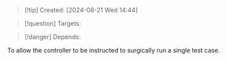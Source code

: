 
>[!tip] Created: [2024-08-21 Wed 14:44]

>[!question] Targets: 

>[!danger] Depends: 

To allow the controller to be instructed to surgically run a single test case.
